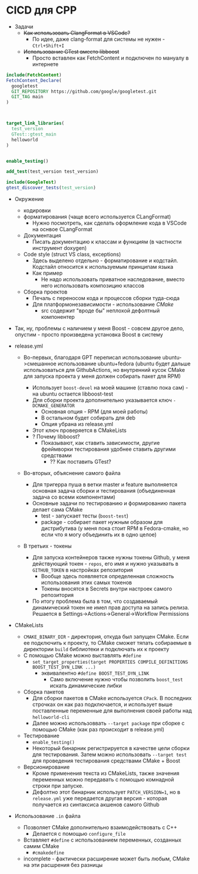 # CICD для CPP

+ Задачи
    + ~~Как использовать ClangFormat в VSCode?~~
        + По идее, даже clang-format для системы не нужен - `Ctrl+Shift+I`
    + ~~Использование GTest вместо libboost~~
        + Просто вставлен как FetchContent и подключен по мануалу в интернете

```Cmake
include(FetchContent)
FetchContent_Declare(
  googletest
  GIT_REPOSITORY https://github.com/google/googletest.git
  GIT_TAG main  
)



target_link_libraries(
  test_version
  GTest::gtest_main
  helloworld
)


enable_testing()

add_test(test_version test_version)

include(GoogleTest)
gtest_discover_tests(test_version)
```


    




+ Окружение
    + кодировки
    + форматирования (чаще всего используется CLangFormat)
        + Нужно посмотреть, как сделать оформление кода в VSCode на оснвое CLangFormat
    + Документация 
        + Писать документацию к классам и функциям (в частности инструмент doxygen)
    + Code style (struct VS class, exceptions)
        + Здесь выделено отдельно - форматирование и кодстайл. Кодстайл относится к используемым принципам языка
        + Как пример
            + Не надо использовать приватное наследование, вместо него использовать композицию классов
    + Сборка проектов
        + Печаль с переносом кода и процессов сборки туда-сюда
        + Для платформонезависимости - использование *CMake*
            + src содержит "вроде бы" неплохой дефолтный компонентер

+ Так, ну, проблемы с наличием у меня Boost - совсем другое дело, опустим - просто произведена установка Boost в систему



+ release.yml
    + Во-первых, благодаря GPT переписал использование ubuntu->смешанное использование ubuntu+fedora (ubuntu будет дальше использоваться для GithubActions, но внутренний кусок CMake для запуска проекта у меня должен собирать пакет для RPM)
        + Использует `boost-devel` на моей машине (ставлю пока сам) - на ubuntu остается libboost-test
        + Для сборки проекта дополнительно указывается ключ `-DCMAKE_GENERATOR`
            + Основная опция - RPM (для моей работы)
            + В остальном будет собирать для deb
            + Опция убрана из release.yml
        + Этот ключ проверяется в CMakeLists
        + ? Почему libboost?
            + Показывают, как ставить зависимости, другие фреймворки тестирования удобнее ставить другими средствами
                + ?? Как поставить GTest?

    + Во-вторых, объяснение самого файла
        + Для тригерра пуша в ветки master и feature выполняется основная задача сборки и тестирования (объединенная задача со всеми компонентами)
        + Основные задачи по тестированию и формированию пакета делает сама CMake
            + test - запускает тесты (`boost-test`)
            + package - собирает пакет нужным образом для дистрибутива (у меня пока стоит RPM в Fedora-cmake, но если что я могу объединить их в одно целое)

    + В третьих - токены
        + Для запуска контейнеров также нужны токены Github, у меня действующий токен - `repos`, его имя и нужно указывать в `GITHUB_TOKEN` в настройках репозитория
            + Вообще здесь появляется определенная сложность использования этих самых токенов
            + Токены вносятся в Secrets внутри настроек самого репозитория
        + По итогу проблема была в том, что создаваемый динамический токен не имел прав доступа на запись релиза. Решается в Settings->Actions->General->Workflow Permissions


+ CMakeLists
    + `CMAKE_BINARY_DIR` - директория, откуда был запущен CMake. Если ее подключить к проекту, то CMake сможет тяпать собираемые в директории `build` библиотеки и подключать их к проекту
    + С помощью CMake можно выставлять `#define`
        + `set_target_properties(target PROPERTIES COMPILE_DEFINITIONS BOOST_TEST_DYN_LINK ...)`
            + эквивалентно `#define BOOST_TEST_DYN_LINK`
                + Само включение нужно чтобы позволить `boost_test` искать динамические либки
    + Сборка пакетов
        + Для сборки пакетов в CMake используется `CPack`. В последних строчках он как раз подключается, и использует выше поставленные переменные для выполнения своей работы над `helloworld-cli`
        + Далее можно использоввать `--target package` при сборке с помощью CMake (как раз происходит в release.yml)
    + Тестирование
        + `enable_testing()`
        + Некоторый бинарник регистрируется в качестве цели сборки для тестирования. Затем можно использовать `--target test` для проведения тестирования средствами CMake + Boost
    + Версионирование
        + Кроме применения текста из CMakeLists, также значения переменных можно передавать с помощью комнадной строки при запуске. 
        + Дефолтно этот бинарник использует `PATCH_VERSION=1`, но в `release.yml` уже передается другая версия - которая получается из синтаксиса акшенов самого Github 
+ Использование `.in` файла
    + Позволяет CMake дополнительно взаимодействовать с C++
        + Делается с помощью `configure_file`
    + Вставляет `#define` с использованием переменных, созданных самим CMake
        + `#cmakedefine`
    + incomplete - фактически расширение может быть любым, CMake на эти расшрения без разницы